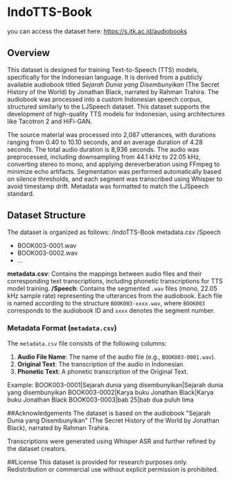 # IndoTTS-Book
you can access the dataset here: https://s.itk.ac.id/audiobooks

## Overview
This dataset is designed for training Text-to-Speech (TTS) models, specifically for the Indonesian language. It is derived from a publicly available audiobook titled *Sejarah Dunia yang Disembunyikan* (The Secret History of the World) by Jonathan Black, narrated by Rahman Trahira. The audiobook was processed into a custom Indonesian speech corpus, structured similarly to the LJSpeech dataset. This dataset supports the development of high-quality TTS models for Indonesian, using architectures like Tacotron 2 and HiFi-GAN.

The source material was processed into 2,087 utterances, with durations ranging from 0.40 to 10.10 seconds, and an average duration of 4.28 seconds. The total audio duration is 8,936 seconds. The audio was preprocessed, including downsampling from 44.1 kHz to 22.05 kHz, converting stereo to mono, and applying dereverberation using FFmpeg to minimize echo artifacts. Segmentation was performed automatically based on silence thresholds, and each segment was transcribed using Whisper to avoid timestamp drift. Metadata was formatted to match the LJSpeech standard.

## Dataset Structure
The dataset is organized as follows:
/IndoTTS-Book
   metadata.csv
   /Speech
   - BOOK003-0001.wav
   - BOOK003-0002.wav
   - ...

**metadata.csv**: Contains the mappings between audio files and their corresponding text transcriptions, including phonetic transcriptions for TTS model training.
**/Speech**: Contains the segmented `.wav` files (mono, 22.05 kHz sample rate) representing the utterances from the audiobook. Each file is named according to the structure `BOOK003-xxxx.wav`, where `BOOK003` corresponds to the audiobook ID and `xxxx` denotes the segment number.

### Metadata Format (`metadata.csv`)
The `metadata.csv` file consists of the following columns:
1. **Audio File Name**: The name of the audio file (e.g., `BOOK003-0001.wav`).
2. **Original Text**: The transcription of the audio in Indonesian.
3. **Phonetic Text**: A phonetic transcription of the Original Text.

Example:
BOOK003-0001|Sejarah dunia yang disembunyikan|Sejarah dunia yang disembunyikan
BOOK003-0002|Karya buku Jonathan Black|Karya buku Jonathan Black
BOOK003-0003|bab 25|bab dua puluh lima


##Acknowledgements
The dataset is based on the audiobook "Sejarah Dunia yang Disembunyikan" (The Secret History of the World by Jonathan Black), narrated by Rahman Trahira.

Transcriptions were generated using Whisper ASR and further refined by the dataset creators.

##License
This dataset is provided for research purposes only. Redistribution or commercial use without explicit permission is prohibited.
